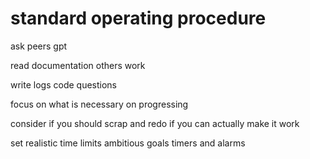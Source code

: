 # standard operating procedure


ask
peers
gpt

read
documentation
others work

write
logs
code
questions

focus
on what is necessary
on progressing

consider
if you should scrap and redo
if you can actually make it work

set
realistic time limits
ambitious goals
timers and alarms